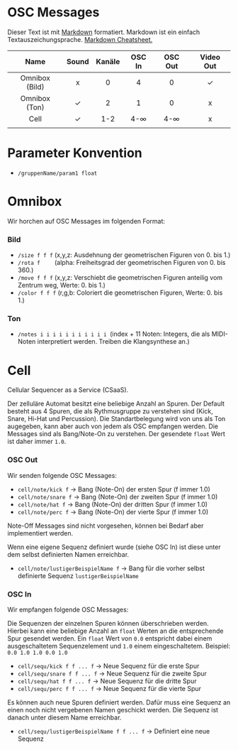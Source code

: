 OSC Messages
============

Dieser Text ist mit [Markdown](https://de.wikipedia.org/wiki/Markdown) formatiert.
Markdown ist ein einfach Textauszeichungsprache.
[Markdown Cheatsheet.](https://github.com/adam-p/markdown-here/wiki/Markdown-Cheatsheet)


|      Name      | Sound | Kanäle | OSC In | OSC Out | Video Out |
|:--------------:|:-----:|:------:|:------:|:-------:|:---------:|
| Omnibox (Bild) |   x   |   0    |   4    |    0    |     ✓     |
| Omnibox (Ton)  |   ✓   |   2    |   1    |    0    |     x     |
|      Cell      |   ✓   |  1-2   |  4-∞   |   4-∞   |     x     |
|                |       |        |        |         |           |



Parameter Konvention
====================

 * `/gruppenName/param1 float`


Omnibox
=======

Wir horchen auf OSC Messages im folgenden Format:

### Bild

 * `/size f f f`     (x,y,z: Ausdehnung der geometrischen Figuren von 0. bis 1.)
 * `/rota f    `     (alpha: Freiheitsgrad der geometrischen Figuren von 0. bis 360.)
 * `/move f f f`     (x,y,z: Verschiebt die geometrischen Figuren anteilig vom Zentrum weg, Werte: 0. bis 1.)
 * `/color f f f`    (r,g,b: Coloriert die geometrischen Figuren, Werte: 0. bis 1.)

### Ton

 * `/notes i i i i i i i i i i i `(index + 11 Noten: Integers, die als MIDI-Noten interpretiert werden. Treiben die Klangsynthese an.)



Cell
====

Cellular Sequencer as a Service (CSaaS).

Der zelluläre Automat besitzt eine beliebige Anzahl an Spuren.
Der Default besteht aus 4 Spuren, die als Rythmusgruppe zu verstehen sind (Kick, Snare, Hi-Hat und Percussion).
Die Standartbelegung wird von uns als Ton augegeben, kann aber auch von jedem als OSC empfangen werden.
Die Messages sind als Bang/Note-On zu verstehen.
Der gesendete `float` Wert ist daher immer `1.0`.

### OSC Out

Wir senden folgende OSC Messages:

 * `cell/note/kick f` -> Bang (Note-On) der ersten Spur (f immer 1.0)
 * `cell/note/snare f` -> Bang (Note-On) der zweiten Spur (f immer 1.0)
 * `cell/note/hat f` -> Bang (Note-On) der dritten Spur (f immer 1.0)
 * `cell/note/perc f` -> Bang (Note-On) der vierte Spur (f immer 1.0)

Note-Off Messages sind nicht vorgesehen, können bei Bedarf aber implementiert werden.

Wenn eine eigene Sequenz definiert wurde (siehe OSC In) ist diese unter dem selbst definierten Namen erreichbar.

 * `cell/note/lustigerBeispielName f` -> Bang für die vorher selbst definierte Sequenz `lustigerBeispielName`

### OSC In

Wir empfangen folgende OSC Messages:

Die Sequenzen der einzelnen Spuren können überschrieben werden.
Hierbei kann eine beliebige Anzahl an `float` Werten an die entsprechende Spur gesendet werden.
Ein `float` Wert von `0.0` entspricht dabei einem ausgeschaltetem Sequenzelement und `1.0` einem eingeschaltetem.
Beispiel: `0.0 1.0 1.0 0.0 1.0`

 * `cell/sequ/kick f f ... f` -> Neue Sequenz für die erste Spur
 * `cell/sequ/snare f f ... f` -> Neue Sequenz für die zweite Spur
 * `cell/sequ/hat f f ... f` -> Neue Sequenz für die dritte Spur
 * `cell/sequ/perc f f ... f` -> Neue Sequenz für die vierte Spur

Es können auch neue Spuren definiert werden. Dafür muss eine Sequenz an einen noch nicht vergebenen Namen geschickt werden.
Die Sequenz ist danach unter diesem Name erreichbar.

 * `cell/sequ/lustigerBeispielName f f ... f` -> Definiert eine neue Sequenz
